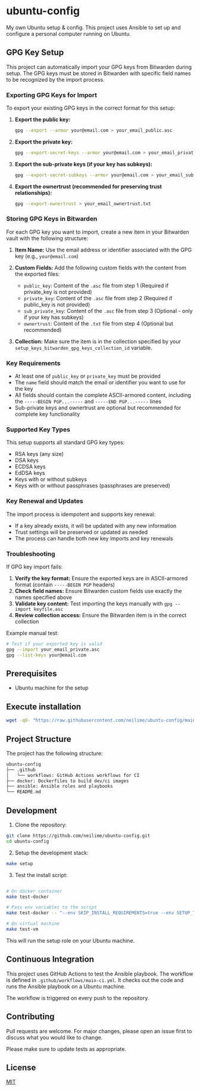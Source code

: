 # ubuntu-config

My own Ubuntu setup &amp; config. This project uses Ansible to set up and configure a personal computer running on Ubuntu.

## GPG Key Setup

This project can automatically import your GPG keys from Bitwarden during setup. The GPG keys must be stored in Bitwarden with specific field names to be recognized by the import process.

### Exporting GPG Keys for Import

To export your existing GPG keys in the correct format for this setup:

1. **Export the public key:**

   ```bash
   gpg --export --armor your@email.com > your_email_public.asc
   ```

2. **Export the private key:**

   ```bash
   gpg --export-secret-keys --armor your@email.com > your_email_private.asc
   ```

3. **Export the sub-private keys (if your key has subkeys):**

   ```bash
   gpg --export-secret-subkeys --armor your@email.com > your_email_subkeys.asc
   ```

4. **Export the ownertrust (recommended for preserving trust relationships):**
   ```bash
   gpg --export-ownertrust > your_email_ownertrust.txt
   ```

### Storing GPG Keys in Bitwarden

For each GPG key you want to import, create a new item in your Bitwarden vault with the following structure:

1. **Item Name:** Use the email address or identifier associated with the GPG key (e.g., `your@email.com`)

2. **Custom Fields:** Add the following custom fields with the content from the exported files:
   - `public_key`: Content of the `.asc` file from step 1 (Required if private_key is not provided)
   - `private_key`: Content of the `.asc` file from step 2 (Required if public_key is not provided)
   - `sub_private_key`: Content of the `.asc` file from step 3 (Optional - only if your key has subkeys)
   - `ownertrust`: Content of the `.txt` file from step 4 (Optional but recommended)

3. **Collection:** Make sure the item is in the collection specified by your `setup_keys_bitwarden_gpg_keys_collection_id` variable.

### Key Requirements

- At least one of `public_key` or `private_key` must be provided
- The `name` field should match the email or identifier you want to use for the key
- All fields should contain the complete ASCII-armored content, including the `-----BEGIN PGP...-----` and `-----END PGP...-----` lines
- Sub-private keys and ownertrust are optional but recommended for complete key functionality

### Supported Key Types

This setup supports all standard GPG key types:

- RSA keys (any size)
- DSA keys
- ECDSA keys
- EdDSA keys
- Keys with or without subkeys
- Keys with or without passphrases (passphrases are preserved)

### Key Renewal and Updates

The import process is idempotent and supports key renewal:

- If a key already exists, it will be updated with any new information
- Trust settings will be preserved or updated as needed
- The process can handle both new key imports and key renewals

### Troubleshooting

If GPG key import fails:

1. **Verify the key format:** Ensure the exported keys are in ASCII-armored format (contain `-----BEGIN PGP` headers)
2. **Check field names:** Ensure Bitwarden custom fields use exactly the names specified above
3. **Validate key content:** Test importing the keys manually with `gpg --import keyfile.asc`
4. **Review collection access:** Ensure the Bitwarden item is in the correct collection

Example manual test:

```bash
# Test if your exported key is valid
gpg --import your_email_private.asc
gpg --list-keys your@email.com
```

## Prerequisites

- Ubuntu machine for the setup

## Execute installation

```sh
wget -qO- "https://raw.githubusercontent.com/neilime/ubuntu-config/main/install.sh" | sh
```

## Project Structure

The project has the following structure:

```txt
ubuntu-config
├── .github
│   └── workflows: GitHub Actions workflows for CI
├── docker: Dockerfiles to build dev/ci images
├── ansible: Ansible roles and playbooks
└── README.md
```

## Development

1. Clone the repository:

```bash
git clone https://github.com/neilime/ubuntu-config.git
cd ubuntu-config
```

2. Setup the development stack:

```bash
make setup
```

3. Test the install script:

```bash

# On docker container
make test-docker

# Pass env variables to the script
make test-docker -- "--env SKIP_INSTALL_REQUIREMENTS=true --env SETUP_TAGS=keys --env SKIP_CLEANUP=true"

# On virtual machine
make test-vm
```

This will run the setup role on your Ubuntu machine.

## Continuous Integration

This project uses GitHub Actions to test the Ansible playbook. The workflow is defined in `.github/workflows/main-ci.yml`. It checks out the code and runs the Ansible playbook on a Ubuntu machine.

The workflow is triggered on every push to the repository.

## Contributing

Pull requests are welcome. For major changes, please open an issue first to discuss what you would like to change.

Please make sure to update tests as appropriate.

## License

[MIT](https://choosealicense.com/licenses/mit/)